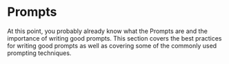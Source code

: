 # Prompts

At this point, you probably already know what the Prompts are and the importance of writing good prompts. This section covers the best practices for writing good prompts as well as covering some of the commonly used prompting techniques.